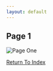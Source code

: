 ```yaml
---
layout: default
---
```


## Page 1

![Page One]()

[Return To Index](https://lwflouisa.github.io/uploadfairyalt)
